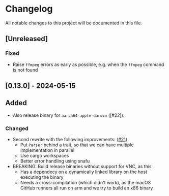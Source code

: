 # Changelog

All notable changes to this project will be documented in this file.

## [Unreleased]

### Fixed

- Raise `ffmpeg` errors as early as possible, e.g. when the `ffmpeg` command is not found

## [0.13.0] - 2024-05-15

## Added

- Also release binary for `aarch64-apple-darwin` ([#22]).

### Changed

- Second rewrite with the following improvements: ([#21])
  * Put `Parser` behind a trait, so that we can have multiple implementation in parallel
  * Use cargo workspaces
  * Better error handling using snafu
- BREAKING: Build release binaries without support for VNC, as this
  * Has a dependecy on a dynamically linked library on the host executing the binary
  * Needs a cross-compilation (which didn't work), as the macOS GitHub runners all run on arm and we try to build an x86 binary

[#21]: https://github.com/sbernauer/breakwater/pull/21

